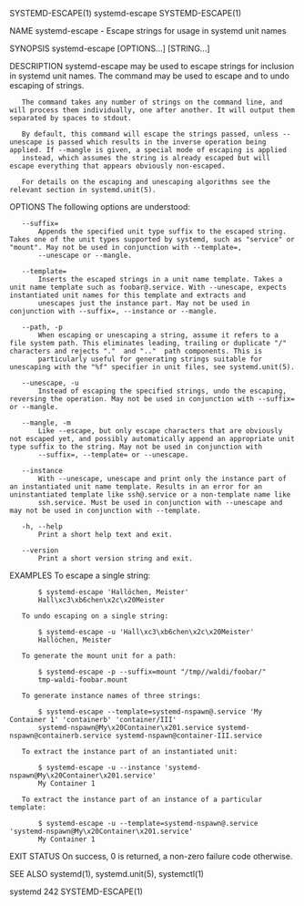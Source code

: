 SYSTEMD-ESCAPE(1)                                                                               systemd-escape                                                                              SYSTEMD-ESCAPE(1)

NAME
       systemd-escape - Escape strings for usage in systemd unit names

SYNOPSIS
       systemd-escape [OPTIONS...] [STRING...]

DESCRIPTION
       systemd-escape may be used to escape strings for inclusion in systemd unit names. The command may be used to escape and to undo escaping of strings.

       The command takes any number of strings on the command line, and will process them individually, one after another. It will output them separated by spaces to stdout.

       By default, this command will escape the strings passed, unless --unescape is passed which results in the inverse operation being applied. If --mangle is given, a special mode of escaping is applied
       instead, which assumes the string is already escaped but will escape everything that appears obviously non-escaped.

       For details on the escaping and unescaping algorithms see the relevant section in systemd.unit(5).

OPTIONS
       The following options are understood:

       --suffix=
           Appends the specified unit type suffix to the escaped string. Takes one of the unit types supported by systemd, such as "service" or "mount". May not be used in conjunction with --template=,
           --unescape or --mangle.

       --template=
           Inserts the escaped strings in a unit name template. Takes a unit name template such as foobar@.service. With --unescape, expects instantiated unit names for this template and extracts and
           unescapes just the instance part. May not be used in conjunction with --suffix=, --instance or --mangle.

       --path, -p
           When escaping or unescaping a string, assume it refers to a file system path. This eliminates leading, trailing or duplicate "/" characters and rejects "."  and ".."  path components. This is
           particularly useful for generating strings suitable for unescaping with the "%f" specifier in unit files, see systemd.unit(5).

       --unescape, -u
           Instead of escaping the specified strings, undo the escaping, reversing the operation. May not be used in conjunction with --suffix= or --mangle.

       --mangle, -m
           Like --escape, but only escape characters that are obviously not escaped yet, and possibly automatically append an appropriate unit type suffix to the string. May not be used in conjunction with
           --suffix=, --template= or --unescape.

       --instance
           With --unescape, unescape and print only the instance part of an instantiated unit name template. Results in an error for an uninstantiated template like ssh@.service or a non-template name like
           ssh.service. Must be used in conjunction with --unescape and may not be used in conjunction with --template.

       -h, --help
           Print a short help text and exit.

       --version
           Print a short version string and exit.

EXAMPLES
       To escape a single string:

           $ systemd-escape 'Hallöchen, Meister'
           Hall\xc3\xb6chen\x2c\x20Meister

       To undo escaping on a single string:

           $ systemd-escape -u 'Hall\xc3\xb6chen\x2c\x20Meister'
           Hallöchen, Meister

       To generate the mount unit for a path:

           $ systemd-escape -p --suffix=mount "/tmp//waldi/foobar/"
           tmp-waldi-foobar.mount

       To generate instance names of three strings:

           $ systemd-escape --template=systemd-nspawn@.service 'My Container 1' 'containerb' 'container/III'
           systemd-nspawn@My\x20Container\x201.service systemd-nspawn@containerb.service systemd-nspawn@container-III.service

       To extract the instance part of an instantiated unit:

           $ systemd-escape -u --instance 'systemd-nspawn@My\x20Container\x201.service'
           My Container 1

       To extract the instance part of an instance of a particular template:

           $ systemd-escape -u --template=systemd-nspawn@.service 'systemd-nspawn@My\x20Container\x201.service'
           My Container 1

EXIT STATUS
       On success, 0 is returned, a non-zero failure code otherwise.

SEE ALSO
       systemd(1), systemd.unit(5), systemctl(1)

systemd 242                                                                                                                                                                                 SYSTEMD-ESCAPE(1)
